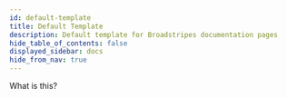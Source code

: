 ```yaml
---
id: default-template
title: Default Template
description: Default template for Broadstripes documentation pages
hide_table_of_contents: false
displayed_sidebar: docs
hide_from_nav: true
---
```


<head>
  <title>Default Template | Broadstripes Documentation</title>
  <meta
    name="description"
    content="Find everything you need to know to start organizing in Broadstripes."
  />
</head>

What is this?
